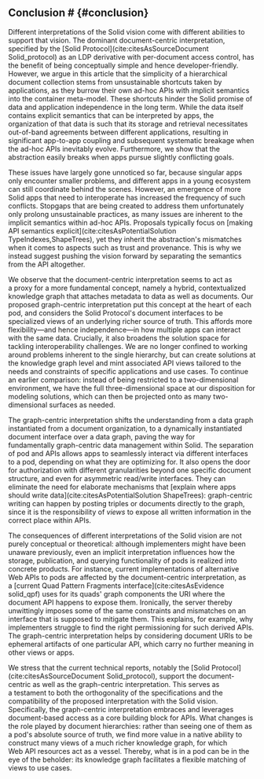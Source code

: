 ## Conclusion # {#conclusion}
Different interpretations of the Solid vision
come with different abilities to support that vision.
The dominant document-centric interpretation,
specified by the [Solid Protocol](cite:citesAsSourceDocument Solid_protocol)
as an LDP derivative with per-document access control,
has the benefit of being conceptually simple
and hence developer-friendly.
However, we argue in this article that the simplicity
of a hierarchical document collection
stems from unsustainable shortcuts taken by applications,
as they burrow their own ad-hoc APIs with implicit semantics
into the container meta-model.
These shortcuts hinder the Solid promise of data and application independence
in the long term.
While the data itself contains explicit semantics that can be interpreted by apps,
the organization of that data is such that its storage and retrieval
necessitates out-of-band agreements between different applications,
resulting in significant app-to-app coupling
and subsequent systematic breakage when the ad-hoc APIs inevitably evolve.
Furthermore, we show that the abstraction easily breaks
when apps pursue slightly conflicting goals.

These issues have largely gone unnoticed so far,
because singular apps only encounter smaller problems,
and different apps in a young ecosystem
can still coordinate behind the scenes.
However,
an emergence of more Solid apps that need to interoperate
has increased the frequency of such conflicts.
Stopgaps that are being created to address them
unfortunately only prolong unsustainable practices,
as many issues are inherent to the implicit semantics within ad-hoc APIs.
Proposals typically focus on [making API semantics explicit](cite:citesAsPotentialSolution TypeIndexes,ShapeTrees),
yet they inherit the abstraction's mismatches
when it comes to aspects such as trust and provenance.
This is why we instead suggest pushing the vision forward
by separating the semantics from the API altogether.

We observe that the document-centric interpretation
seems to act as a proxy for a more fundamental concept,
namely a hybrid, contextualized knowledge graph
that attaches metadata to data as well as documents.
Our proposed graph-centric interpretation
put this concept at the heart of each pod,
and considers the Solid Protocol's document interfaces
to be specialized views of an underlying richer source of truth.
This affords more flexibility—and hence independence—in
how multiple apps can interact with the same data.
Crucially,
it also broadens the solution space
for tackling interoperability challenges.
We are no longer confined to working around problems
inherent to the single hierarchy,
but can create solutions at the knowledge graph level
and mint associated API views tailored to the needs and constraints
of specific applications and use cases.
To continue an earlier comparison:
instead of being restricted to a two-dimensional environment,
we have the full three-dimensional space at our disposition
for modeling solutions,
which can then be projected onto as many two-dimensional surfaces as needed.

The graph-centric interpretation shifts the understanding
from a data graph instantiated from a document organization,
to a dynamically instantiated document interface over a data graph,
paving the way for fundamentally graph-centric data management within Solid.
The separation of pod and APIs
allows apps to seamlessly interact via different interfaces to a pod,
depending on what they are optimizing for.
It also opens the door for authorization
with different granularities beyond one specific document structure,
and even for asymmetric read/write interfaces.
They can eliminate the need for elaborate mechanisms
that [explain where apps should write data](cite:citesAsPotentialSolution ShapeTrees):
graph-centric writing can happen
by posting triples or documents directly to the graph,
since it is the responsibility of _views_
to expose all written information in the correct place within APIs.

The consequences of different interpretations of the Solid vision
are not purely conceptual or theoretical:
although implementers might have been unaware previously,
even an implicit interpretation influences
how the storage, publication, and querying functionality of pods
is realized into concrete products.
For instance,
current implementations of alternative Web APIs to pods
are affected by the document-centric interpretation,
as a [current Quad Pattern Fragments interface](cite:citesAsEvidence solid_qpf)
uses for its quads' graph components
the URI where the document API happens to expose them.
Ironically,
the server thereby unwittingly imposes some of the same constraints and mismatches
on an interface that is supposed to mitigate them.
This explains, for example,
why implementers struggle
to find the right permissioning for such derived APIs.
The graph-centric interpretation helps
by considering document URIs to be ephemeral artifacts of one particular API,
which carry no further meaning in other views or apps.

We stress that the current technical reports,
notably the [Solid Protocol](cite:citesAsSourceDocument Solid_protocol),
support the document-centric as well as the graph-centric interpretation.
This serves as a testament to both the orthogonality of the specifications
and the compatibility of the proposed interpretation with the Solid vision.
Specifically,
the graph-centric interpretation embraces and leverages document-based access
as a core building block for APIs.
What changes is the role played by document hierarchies:
rather than seeing one of them as a pod's absolute source of truth,
we find more value in a native ability to construct many views
of a much richer knowledge graph,
for which Web API resources act as a vessel.
Thereby,
what is in a pod can be in the eye of the beholder:
its knowledge graph facilitates a flexible matching of views to use cases.
